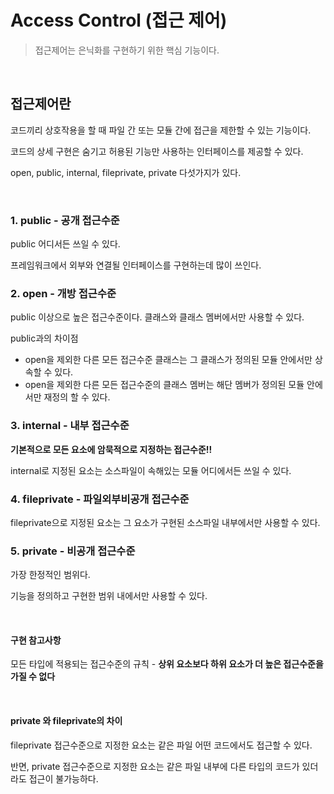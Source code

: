 # Access Control (접근 제어)

> 접근제어는 은닉화를 구현하기 위한 핵심 기능이다.
</br>

## 접근제어란

코드끼리 상호작용을 할 때 파일 간 또는 모듈 간에 접근을 제한할 수 있는 기능이다.

코드의 상세 구현은 숨기고 허용된 기능만 사용하는 인터페이스를 제공할 수 있다.

open, public, internal, fileprivate, private 다섯가지가 있다.

</br>

### 1.  public - 공개 접근수준

public 어디서든 쓰일 수 있다.

프레임워크에서 외부와 연결될 인터페이스를 구현하는데 많이 쓰인다.



### 2. open - 개방 접근수준

public 이상으로 높은 접근수준이다. 클래스와 클래스 멤버에서만 사용할 수 있다.

public과의 차이점

- open을 제외한 다른 모든 접근수준 클래스는 그 클래스가 정의된 모듈 안에서만 상속할 수 있다.
- open을 제외한 다른 모든 접근수준의 클래스 멤버는 해단 멤버가 정의된 모듈 안에서만 재정의 할 수 있다.



### 3. internal - 내부 접근수준

**기본적으로 모든 요소에 암묵적으로 지정하는 접근수준!!**

internal로 지정된 요소는 소스파일이 속해있는 모듈 어디에서든 쓰일 수 있다.



### 4. fileprivate - 파일외부비공개 접근수준

fileprivate으로 지정된 요소는 그 요소가 구현된 소스파일 내부에서만 사용할 수 있다.



### 5. private - 비공개 접근수준

가장 한정적인 범위다.

기능을 정의하고 구현한 범위 내에서만 사용할 수 있다.

</br>

#### 구현 참고사항

모든 타입에 적용되는 접근수준의 규칙 - **상위 요소보다 하위 요소가 더 높은 접근수준을 가질 수 없다**

</br>

#### private 와 fileprivate의 차이

fileprivate 접근수준으로 지정한 요소는 같은 파일 어떤 코드에서도 접근할 수 있다.

반면, private 접근수준으로 지정한 요소는 같은 파일 내부에 다른 타입의 코드가 있더라도 접근이 불가능하다.
